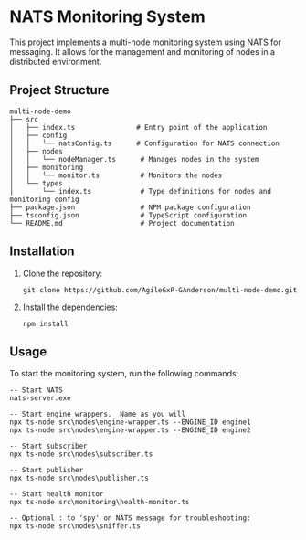# NATS Monitoring System

This project implements a multi-node monitoring system using NATS for messaging. It allows for the management and monitoring of nodes in a distributed environment.

## Project Structure

```
multi-node-demo
├── src
│   ├── index.ts               # Entry point of the application
│   ├── config
│   │   └── natsConfig.ts      # Configuration for NATS connection
│   ├── nodes
│   │   └── nodeManager.ts      # Manages nodes in the system
│   ├── monitoring
│   │   └── monitor.ts          # Monitors the nodes
│   └── types
│       └── index.ts            # Type definitions for nodes and monitoring config
├── package.json                # NPM package configuration
├── tsconfig.json               # TypeScript configuration
└── README.md                   # Project documentation
```

## Installation
1. Clone the repository:
   ```
   git clone https://github.com/AgileGxP-GAnderson/multi-node-demo.git
   
   ```

2. Install the dependencies:
   ```
   npm install
   ```

## Usage

To start the monitoring system, run the following commands:
```
-- Start NATS
nats-server.exe

-- Start engine wrappers.  Name as you will
npx ts-node src\nodes\engine-wrapper.ts --ENGINE_ID engine1
npx ts-node src\nodes\engine-wrapper.ts --ENGINE_ID engine2

-- Start subscriber 
npx ts-node src\nodes\subscriber.ts

-- Start publisher
npx ts-node src\nodes\publisher.ts

-- Start health monitor
npx ts-node src\monitoring\health-monitor.ts

-- Optional : to 'spy' on NATS message for troubleshooting:
npx ts-node src\nodes\sniffer.ts

